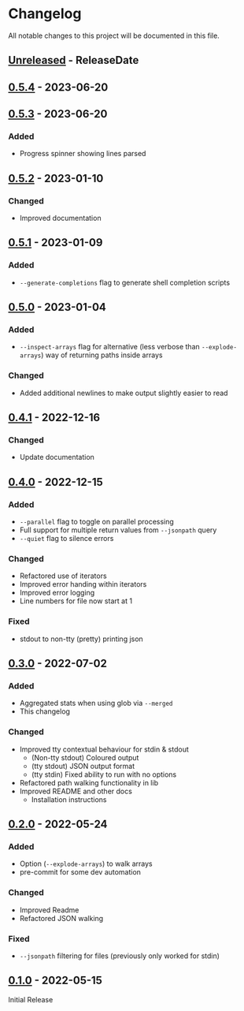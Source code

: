 # Changelog

All notable changes to this project will be documented in this file.

<!-- next-header -->

## [Unreleased] - ReleaseDate

## [0.5.4] - 2023-06-20

## [0.5.3] - 2023-06-20

### Added
- Progress spinner showing lines parsed

## [0.5.2] - 2023-01-10

### Changed
- Improved documentation

## [0.5.1] - 2023-01-09

### Added
- `--generate-completions` flag to generate shell completion scripts

## [0.5.0] - 2023-01-04

### Added
- `--inspect-arrays` flag for alternative (less verbose than `--explode-arrays`) way of returning paths inside arrays

### Changed
- Added additional newlines to make output slightly easier to read

## [0.4.1] - 2022-12-16

### Changed

- Update documentation

## [0.4.0] - 2022-12-15

### Added
- `--parallel` flag to toggle on parallel processing
- Full support for multiple return values from `--jsonpath` query
- `--quiet` flag to silence errors

### Changed
- Refactored use of iterators
- Improved error handing within iterators
- Improved error logging
- Line numbers for file now start at 1

### Fixed
- stdout to non-tty (pretty) printing json

## [0.3.0] - 2022-07-02

### Added
- Aggregated stats when using glob via `--merged`
- This changelog

### Changed
- Improved tty contextual behaviour for stdin & stdout
  - (Non-tty stdout) Coloured output
  - (tty stdout) JSON output format
  - (tty stdin) Fixed ability to run with no options
- Refactored path walking functionality in lib
- Improved README and other docs
  - Installation instructions

## [0.2.0] - 2022-05-24

### Added
- Option (`--explode-arrays`) to walk arrays
- pre-commit for some dev automation

### Changed
- Improved Readme
- Refactored JSON walking

### Fixed
- `--jsonpath` filtering for files (previously only worked for stdin)

## [0.1.0] - 2022-05-15

Initial Release

<!-- next-url -->
[Unreleased]: https://github.com/cbrown1234/analyse-json/compare/v0.5.4...HEAD
[0.5.4]: https://github.com/cbrown1234/analyse-json/compare/v0.5.3...v0.5.4
[0.5.3]: https://github.com/cbrown1234/analyse-json/compare/v0.5.2...v0.5.3
[0.5.2]: https://github.com/cbrown1234/analyse-json/compare/v0.5.1...v0.5.2
[0.5.1]: https://github.com/cbrown1234/analyse-json/compare/v0.5.0...v0.5.1
[0.5.0]: https://github.com/cbrown1234/analyse-json/compare/v0.4.1...v0.5.0
[0.4.1]: https://github.com/cbrown1234/analyse-json/compare/v0.4.0...v0.4.1
[0.4.0]: https://github.com/cbrown1234/analyse-json/compare/v0.3.0...v0.4.0
[0.3.0]: https://github.com/cbrown1234/analyse-json/compare/v0.2.0...v0.3.0
[0.2.0]: https://github.com/cbrown1234/analyse-json/compare/v0.1.0...v0.2.0
[0.1.0]: https://github.com/cbrown1234/analyse-json/releases/tag/v0.1.0
